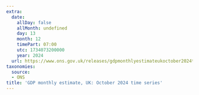 ```yaml
---
extra:
  date:
    allDay: false
    allMonth: undefined
    day: 13
    month: 12
    timePart: 07:00
    utc: 1734073200000
    year: 2024
  url: https://www.ons.gov.uk/releases/gdpmonthlyestimateukoctober2024timeseries
taxonomies:
  source:
  - ONS
title: 'GDP monthly estimate, UK: October 2024 time series'
---
```

